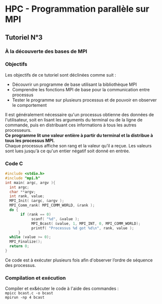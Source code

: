 # HPC - Programmation parallèle sur MPI

## Tutoriel N°3
### À la découverte des bases de MPI


### Objectifs
Les objectifs de ce tutoriel sont déclinées comme suit :
* Découvrir un programme de base utilisant la bibliothèque MPI
* Comprendre les fonctions MPI de base pour la communication entre processus
* Tester le programme sur plusieurs processus et de pouvoir en observer le comportement

Il est généralement nécessaire qu'un processus obtienne des données de l'utilisateur, soit en lisant les arguments du terminal ou de la ligne de commande, puis en distribuant ces informations à tous les autres processeurs.  
**Ce programme lit une valeur entière à partir du terminal et la distribue à tous les processus MPI.**  
Chaque processus affiche son rang et la valeur qu’il a reçue. Les valeurs sont lues jusqu'à ce qu'un entier négatif soit donné en entrée.

### Code C

```c
#include <stdio.h>
#include "mpi.h"
int main( argc, argv ){
  int argc;
  char **argv;
  int rank, value;
  MPI_Init( &argc, &argv );
  MPI_Comm_rank( MPI_COMM_WORLD, &rank );
  do {
       if (rank == 0)
            scanf( "%d", &value );
            MPI_Bcast( &value, 1, MPI_INT, 0, MPI_COMM_WORLD);
            printf( "Processus %d got %d\n", rank, value );
      }
  while (value >= 0);
  MPI_Finalize();
  return 0;
}
```

Ce code est à exécuter plusieurs fois afin d'observer l’ordre de séquence des processus.

### Compilation et exécution
Compiler et ex&écuter le code à l'aide des commandes :  
``` mpicc bcast.c -o bcast ```      
``` mpirun -np 4 bcast ```  
